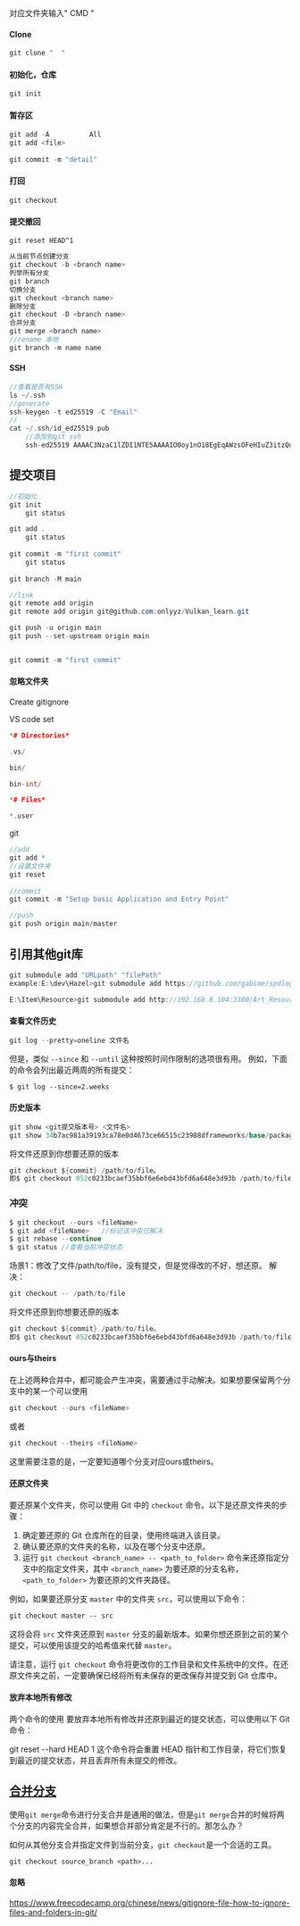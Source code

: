 对应文件夹输入" CMD " 

#### Clone

```C++
git clone "  "
```

#### 初始化，仓库

```C++
git init
```

#### 暂存区 

```C++
git add -A 			All
git add <file>
    
git commit -m "detail"
```

#### 打回

```
git checkout
```

#### 提交撤回

```
git reset HEAD^1 
```



```c#
从当前节点创建分支
git checkout -b <branch name>
列举所有分支
git branch
切换分支
git checkout <branch name>
删除分支
git checkout -D <branch name>
合并分支
git merge <branch name>
//rename 本地
git branch -m name name
```



#### SSH

```cpp
//查看是否有SSH
ls ~/.ssh
//generate
ssh-keygen -t ed25519 -C "Email"
// 
cat ~/.ssh/id_ed25519.pub
    //添加到git ssh
    ssh-ed25519 AAAAC3NzaC1lZDI1NTE5AAAAIO0oy1nO18EgEqAWzsOFeHIuZ3itzQdvKbGA3q/33Aw8 2713421980@qq.com

```



## 提交项目

```C#
//初始化
git init
	git status

git add .
	git status
	
git commit -m "first commit"
	git status
	
git branch -M main

//link
git remote add origin 
git remote add origin git@github.com:onlyyz/Vulkan_learn.git

git push -u origin main
git push --set-upstream origin main


git commit -m "first commit"
```

#### 忽略文件夹

Create gitignore

VS code set

```C++
*# Directories*

.vs/

bin/

bin-int/

*# Files*

*.user
```

git

```C++
//add
git add *
//设置文件夹
git reset
    
//commit    
git commit -m "Setup basic Application and Entry Point"

//push
git push origin main/master
```

## 引用其他git库

```c++
git submodule add "URLpath" "filePath"
example:E:\dev\Hazel>git submodule add https://github.com/gabime/spdlog.git Hazel/vendor/spdlog

E:\Item\Resource>git submodule add http://192.168.8.104:3300/Art_Resource/Model.git E:\Item\Resource\Model
```

#### 查看文件历史

```c#
git log --pretty=oneline 文件名
```

但是，类似 `--since` 和 `--until` 这种按照时间作限制的选项很有用。 例如，下面的命令会列出最近两周的所有提交：

```console
$ git log --since=2.weeks
```

#### 历史版本

```c#
git show <git提交版本号> <文件名>
git show 34b7ac981a39193ca78e0d4673ce66515c23988dframeworks/base/packages/SystemUI/AndroidManifest.xml
```

 将文件还原到你想要还原的版本

```c#
git checkout ${commit} /path/to/file。
即$ git checkout 052c0233bcaef35bbf6e6ebd43bfd6a648e3d93b /path/to/fileche
```



### 冲突

```c#
$ git checkout --ours <fileName>
$ git add <fileName>   //标记该冲突已解决
$ git rebase --continue 
$ git status //查看当前冲突状态
```

场景1：修改了文件/path/to/file，没有提交，但是觉得改的不好，想还原。
解决：

```c#
git checkout -- /path/to/file
```

 将文件还原到你想要还原的版本

```c#
git checkout ${commit} /path/to/file。
即$ git checkout 052c0233bcaef35bbf6e6ebd43bfd6a648e3d93b /path/to/file
```

#### ours与theirs

在上述两种合并中，都可能会产生冲突，需要通过手动解决。如果想要保留两个分支中的某一个可以使用

```c#
git checkout --ours <fileName>
```

或者

```c#
git checkout --theirs <fileName>
```

这里需要注意的是，一定要知道哪个分支对应ours或theirs。

#### 还原文件夹

要还原某个文件夹，你可以使用 Git 中的 `checkout` 命令。以下是还原文件夹的步骤：

1.  确定要还原的 Git 仓库所在的目录，使用终端进入该目录。
2.  确认要还原的文件夹的名称，以及在哪个分支中还原。
3.  运行 `git checkout <branch_name> -- <path_to_folder>` 命令来还原指定分支中的指定文件夹，其中 `<branch_name>` 为要还原的分支名称，`<path_to_folder>` 为要还原的文件夹路径。

例如，如果要还原分支 `master` 中的文件夹 `src`，可以使用以下命令：

```css
git checkout master -- src
```

这将会将 `src` 文件夹还原到 `master` 分支的最新版本。如果你想还原到之前的某个提交，可以使用该提交的哈希值来代替 `master`。

请注意，运行 `git checkout` 命令将更改你的工作目录和文件系统中的文件。在还原文件夹之前，一定要确保已经将所有未保存的更改保存并提交到 Git 仓库中。

#### 放弃本地所有修改

两个命令的使用
要放弃本地所有修改并还原到最近的提交状态，可以使用以下 Git 命令：

git reset --hard HEAD
1
这个命令将会重置 HEAD 指针和工作目录，将它们恢复到最近的提交状态，并且丢弃所有未提交的修改。



## [合并分支](https://github.com/zeus911/blog-3/blob/master/git/merge_files_or_folders_from_other_branches.md#合并分支)

使用`git merge`命令进行分支合并是通用的做法，但是`git merge`合并的时候将两个分支的内容完全合并，如果想合并部分肯定是不行的。那怎么办？

如何从其他分支合并指定文件到当前分支，`git checkout`是一个合适的工具。

```
git checkout source_branch <path>...
```

#### 忽略

https://www.freecodecamp.org/chinese/news/gitignore-file-how-to-ignore-files-and-folders-in-git/
